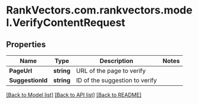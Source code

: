 # RankVectors.com.rankvectors.model.VerifyContentRequest

## Properties

Name | Type | Description | Notes
------------ | ------------- | ------------- | -------------
**PageUrl** | **string** | URL of the page to verify | 
**SuggestionId** | **string** | ID of the suggestion to verify | 

[[Back to Model list]](../../README.md#documentation-for-models) [[Back to API list]](../../README.md#documentation-for-api-endpoints) [[Back to README]](../../README.md)


